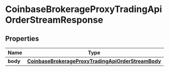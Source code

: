 
# CoinbaseBrokerageProxyTradingApiOrderStreamResponse

## Properties
Name | Type | Description | Notes
------------ | ------------- | ------------- | -------------
**body** | [**CoinbaseBrokerageProxyTradingApiOrderStreamBody**](CoinbaseBrokerageProxyTradingApiOrderStreamBody.md) |  |  [optional]



